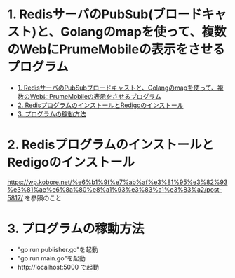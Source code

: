 # 1. RedisサーバのPubSub(ブロードキャスト)と、Golangのmapを使って、複数のWebにPrumeMobileの表示をさせるプログラム

<!-- TOC -->

- [1. RedisサーバのPubSubブロードキャストと、Golangのmapを使って、複数のWebにPrumeMobileの表示をさせるプログラム](#1-redis%E3%82%B5%E3%83%BC%E3%83%90%E3%81%AEpubsub%E3%83%96%E3%83%AD%E3%83%BC%E3%83%89%E3%82%AD%E3%83%A3%E3%82%B9%E3%83%88%E3%81%A8golang%E3%81%AEmap%E3%82%92%E4%BD%BF%E3%81%A3%E3%81%A6%E8%A4%87%E6%95%B0%E3%81%AEweb%E3%81%ABprumemobile%E3%81%AE%E8%A1%A8%E7%A4%BA%E3%82%92%E3%81%95%E3%81%9B%E3%82%8B%E3%83%97%E3%83%AD%E3%82%B0%E3%83%A9%E3%83%A0)
- [2. RedisプログラムのインストールとRedigoのインストール](#2-redis%E3%83%97%E3%83%AD%E3%82%B0%E3%83%A9%E3%83%A0%E3%81%AE%E3%82%A4%E3%83%B3%E3%82%B9%E3%83%88%E3%83%BC%E3%83%AB%E3%81%A8redigo%E3%81%AE%E3%82%A4%E3%83%B3%E3%82%B9%E3%83%88%E3%83%BC%E3%83%AB)
- [3. プログラムの稼動方法](#3-%E3%83%97%E3%83%AD%E3%82%B0%E3%83%A9%E3%83%A0%E3%81%AE%E7%A8%BC%E5%8B%95%E6%96%B9%E6%B3%95)

<!-- /TOC -->

# 2. RedisプログラムのインストールとRedigoのインストール

https://wp.kobore.net/%e6%b1%9f%e7%ab%af%e3%81%95%e3%82%93%e3%81%ae%e6%8a%80%e8%a1%93%e3%83%a1%e3%83%a2/post-5817/ を参照のこと

# 3. プログラムの稼動方法
- "go run publisher.go"を起動
- "go run main.go"を起動
- http://localhost:5000 で起動

